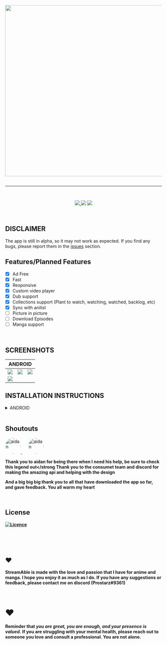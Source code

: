 <div align="center">
<a href="#">
    <img src="./misc/images/logo.png"/ style="width: 550px" >
</a>
</div>

<br />

---

<br />

<div align="center">
    <p align="center">
    <a href="https://github.com/TDanks2000/StreamAble-app/releases">
        <img src="https://img.shields.io/badge/Download-App-blueviolet?style=for-the-badge"/>
    </a>
    <img src="https://img.shields.io/badge/platforms-android-blueviolet?style=for-the-badge"/>
    <a href="https://github.com/TDanks2000/StreamAble-app/releases/latest">
        <img src="https://img.shields.io/github/v/release/tdanks2000/streamable-app?color=blueviolet&include_prereleases&style=for-the-badge" />
    </a>
  </p>
</div>

<br />

## DISCLAIMER

The app is still in alpha, so it may not work as expected. If you find any bugs, please report them in the [issues](https://github.com/TDanks2000/StreamAble-app/issues) section.

## Features/Planned Features

- [x] Ad Free
- [x] Fast
- [x] Responsive
- [x] Custom video player
- [x] Dub support
- [X] Collections support (Plant to watch, watching, watched, backlog, etc)
- [X] Sync with anilist
- [ ] Picture in picture
- [ ] Download Episodes
- [ ] Manga support

<br />

## SCREENSHOTS

<table>
  <thead>
    <tr>
      <th colspan="5">ANDROID</th>
    </tr>
  </thead>
  <tbody>
    <tr>
        <td>
            <img src="./misc/images/Home.png"/>
        </td>
        <td>
            <img src="./misc/images/Search.png""/>
        </td>
        <td>
            <img src="./misc/images/Info.png"/>
        </td>
    </tr>
    <tr>
        <td colspan="3">
            <img src="./misc/images/Player.png"/>
        </td>
    </tr>
  </tbody>
</table>

## INSTALLATION INSTRUCTIONS

<details>
<summary>ANDROID</summary>
<p>Make sure you have install from unknown sources enabled</p>
<p>it will most likely ask you to enable this anyway</p>

1. [Download the apk.](https://github.com/TDanks2000/StreamAble-app/releases)
2. Install the apk.
3. Open the app.

</details>

<br />

## Shoutouts 

<p float="left">
    <a href="https://github.com/aidanjuma" style="margin-right: 20px; width: 50px">
        <img src="https://avatars.githubusercontent.com/u/53954981" alt="aidan" style="width: 50px; border-radius: 50%">
    </a>
    <a href="https://github.com/consumet/" style="width: 50px;">
        <img src="https://avatars.githubusercontent.com/u/105397082" alt="aidan" style="width: 50px; border-radius: 50%">
    </a>
</p>

<strong>Thank you to aidan for being there when I need his help, be sure to check this legend out</strong
<strong>Thank you to the consumet team and discord for making the amazing api and helping with the design</strong>

<strong>And a big big big thank you to all that have downloaded the app so far, and gave feedback. You all warm my heart</strong>

<br />

## License

[![Licence](https://img.shields.io/github/license/tdanks2000/streamable-app?style=for-the-badge)](./LICENSE)

<br />
<br />
<br />

## ❤️

StreamAble is made with the love and passion that I have for anime and manga. I hope you enjoy it as much as I do. If you have any suggestions or feedback, please contact me on discord (Prostarz#9361)

<br />

# ❤️

Reminder that <strong><i>you are great, you are enough, and your presence is valued.</i></strong> If you are struggling with your mental health, please reach out to someone you love and consult a professional. You are not alone.

